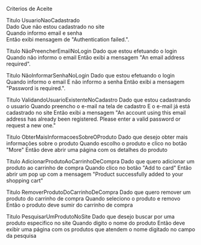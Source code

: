 Criterios de Aceite


Titulo	UsuarioNaoCadastrado<br>
Dado	Que não estou cadastrado no site<br>
Quando	informo email e senha<br>
Então	exibi mensagem de "Authentication failed.".<br>


Titulo	NãoPreencherEmailNoLogin
Dado	que estou efetuando o login
Quando	não informo o email
Então	exibi a mensagem "An email address required".


Titulo	NãoInformarSenhaNoLogin
Dado	que estou efetuando o login	
Quando	informo o email
E	não informo a senha
Então	exibi a mensagem "Password is required.".


Titulo	ValidandoUsuarioExistenteNoCadastro
Dado	que estou cadastrando o usuario
Quando	preencho o e-mail na tela de cadastro
E 	o e-mail já está cadastrado no site
Então	exibi a mensagem "An account using this email address has already been registered. Please enter a valid password or request a new one."


Titulo 	ObterMaisInformacoesSobreOProduto
Dado	que desejo obter mais informações sobre o produto
Quando	escolho o produto e clico no botão "More"
Então	deve abrir uma página com os detalhes do produto


Titulo 	AdicionarProdutoAoCarrinhoDeCompra
Dado	que quero adicionar um produto ao carrinho de compra
Quando	clico no botão "Add to card"
Então	abrir um pop up com a mensagem "Product successfully added to your shopping cart"


Titulo 	RemoverProdutoDoCarrinhoDeCompra
Dado	que quero remover um produto do carrinho de compra
Quando	seleciono o produto e removo
Então	o produto deve sumir do carrinho de compra


Titulo 	PesquisarUmProdutoNoSite
Dado	que desejo buscar por uma produto especifico no site
Quando	digito o nome do produto
Então	deve exibir uma página com os produtos que atendem o nome digitado no campo da pesquisa
